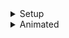 <details>
<summary>Setup</summary>

```js
// npm install @react-navigation/native
// expo install react-native-screens react-native-safe-area-context
// npm install @react-navigation/material-bottom-tabs react-native-paper react-native-vector-icons
```

</details>

<details>
<summary>Animated</summary>

```js
// @types/react-native
```

</details>
